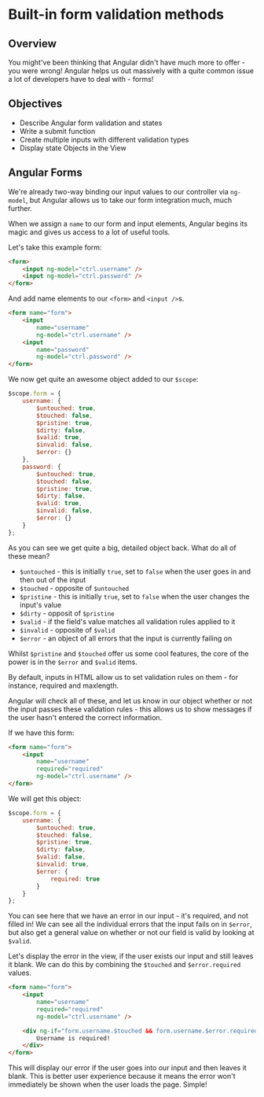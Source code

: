 # Built-in form validation methods

## Overview

You might've been thinking that Angular didn't have much more to offer - you were wrong! Angular helps us out massively with a quite common issue a lot of developers have to deal with - forms!

## Objectives

- Describe Angular form validation and states
- Write a submit function
- Create multiple inputs with different validation types
- Display state Objects in the View

## Angular Forms

We're already two-way binding our input values to our controller via `ng-model`, but Angular allows us to take our form integration much, much further.

When we assign a `name` to our form and input elements, Angular begins its magic and gives us access to a lot of useful tools.

Let's take this example form:

```html
<form>
	<input ng-model="ctrl.username" />
	<input ng-model="ctrl.password" />
</form>
```

And add name elements to our `<form>` and `<input />`s.

```html
<form name="form">
	<input
		name="username"
		ng-model="ctrl.username" />
	<input
        name="password"
        ng-model="ctrl.password" />
</form>
```

We now get quite an awesome object added to our `$scope`:

```js
$scope.form = {
	username: {
		$untouched: true,
		$touched: false,
		$pristine: true,
		$dirty: false,
		$valid: true,
		$invalid: false,
		$error: {}
	},
	password: {
        $untouched: true,
        $touched: false,
        $pristine: true,
        $dirty: false,
        $valid: true,
        $invalid: false,
        $error: {}
    }
};
```

As you can see we get quite a big, detailed object back. What do all of these mean?

- `$untouched` - this is initially `true`, set to `false` when the user goes in and then out of the input
- `$touched` - opposite of `$untouched`
- `$pristine` - this is initially `true`, set to `false` when the user changes the input's value
- `$dirty` - opposit of `$pristine`
- `$valid` - if the field's value matches all validation rules applied to it
- `$invalid` - opposite of `$valid`
- `$error` - an object of all errors that the input is currently failing on

Whilst `$pristine` and `$touched` offer us some cool features, the core of the power is in the `$error` and `$valid` items.

By default, inputs in HTML allow us to set validation rules on them - for instance, required and maxlength.

Angular will check all of these, and let us know in our object whether or not the input passes these validation rules - this allows us to show messages if the user hasn't entered the correct information.

If we have this form:

```html
<form name="form">
	<input
		name="username"
		required="required"
		ng-model="ctrl.username" />
</form>
```

We will get this object:

```js
$scope.form = {
	username: {
		$untouched: true,
		$touched: false,
		$pristine: true,
		$dirty: false,
		$valid: false,
		$invalid: true,
		$error: {
			required: true
		}
	}
};
```

You can see here that we have an error in our input - it's required, and not filled in! We can see all the individual errors that the input fails on in `$error`, but also get a general value on whether or not our field is valid by looking at `$valid`.

Let's display the error in the view, if the user exists our input and still leaves it blank. We can do this by combining the `$touched` and `$error.required` values.

```html
<form name="form">
	<input
		name="username"
		required="required"
		ng-model="ctrl.username" />

	<div ng-if="form.username.$touched && form.username.$error.required">
		Username is required!
	</div>
</form>
```

This will display our error if the user goes into our input and then leaves it blank. This is better user experience because it means the error won't immediately be shown when the user loads the page. Simple!
